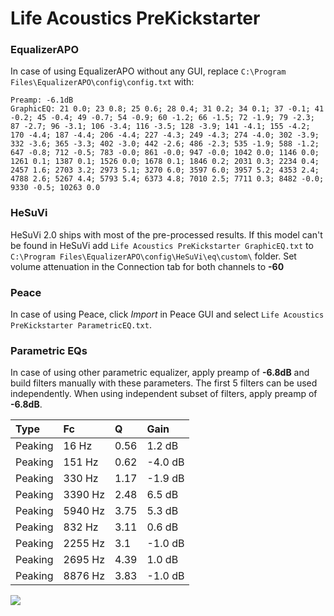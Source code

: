 # Life Acoustics PreKickstarter

### EqualizerAPO
In case of using EqualizerAPO without any GUI, replace `C:\Program Files\EqualizerAPO\config\config.txt`
with:
```
Preamp: -6.1dB
GraphicEQ: 21 0.0; 23 0.8; 25 0.6; 28 0.4; 31 0.2; 34 0.1; 37 -0.1; 41 -0.2; 45 -0.4; 49 -0.7; 54 -0.9; 60 -1.2; 66 -1.5; 72 -1.9; 79 -2.3; 87 -2.7; 96 -3.1; 106 -3.4; 116 -3.5; 128 -3.9; 141 -4.1; 155 -4.2; 170 -4.4; 187 -4.4; 206 -4.4; 227 -4.3; 249 -4.3; 274 -4.0; 302 -3.9; 332 -3.6; 365 -3.3; 402 -3.0; 442 -2.6; 486 -2.3; 535 -1.9; 588 -1.2; 647 -0.8; 712 -0.5; 783 -0.0; 861 -0.0; 947 -0.0; 1042 0.0; 1146 0.0; 1261 0.1; 1387 0.1; 1526 0.0; 1678 0.1; 1846 0.2; 2031 0.3; 2234 0.4; 2457 1.6; 2703 3.2; 2973 5.1; 3270 6.0; 3597 6.0; 3957 5.2; 4353 2.4; 4788 2.6; 5267 4.4; 5793 5.4; 6373 4.8; 7010 2.5; 7711 0.3; 8482 -0.0; 9330 -0.5; 10263 0.0
```

### HeSuVi
HeSuVi 2.0 ships with most of the pre-processed results. If this model can't be found in HeSuVi add
`Life Acoustics PreKickstarter GraphicEQ.txt` to `C:\Program Files\EqualizerAPO\config\HeSuVi\eq\custom\` folder.
Set volume attenuation in the Connection tab for both channels to **-60**

### Peace
In case of using Peace, click *Import* in Peace GUI and select `Life Acoustics PreKickstarter ParametricEQ.txt`.

### Parametric EQs
In case of using other parametric equalizer, apply preamp of **-6.8dB** and build filters manually
with these parameters. The first 5 filters can be used independently.
When using independent subset of filters, apply preamp of **-6.8dB**.

| Type    | Fc      |    Q | Gain    |
|:--------|:--------|:-----|:--------|
| Peaking | 16 Hz   | 0.56 | 1.2 dB  |
| Peaking | 151 Hz  | 0.62 | -4.0 dB |
| Peaking | 330 Hz  | 1.17 | -1.9 dB |
| Peaking | 3390 Hz | 2.48 | 6.5 dB  |
| Peaking | 5940 Hz | 3.75 | 5.3 dB  |
| Peaking | 832 Hz  | 3.11 | 0.6 dB  |
| Peaking | 2255 Hz | 3.1  | -1.0 dB |
| Peaking | 2695 Hz | 4.39 | 1.0 dB  |
| Peaking | 8876 Hz | 3.83 | -1.0 dB |

![](https://raw.githubusercontent.com/jaakkopasanen/AutoEq/master/results/innerfidelity/sbaf-serious/Life%20Acoustics%20PreKickstarter/Life%20Acoustics%20PreKickstarter.png)